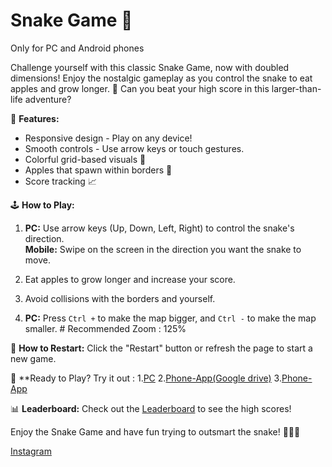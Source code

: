 # Snake Game 🐍
Only for PC and Android phones 

Challenge yourself with this classic Snake Game, now with doubled dimensions! Enjoy the nostalgic gameplay as you control the snake to eat apples and grow longer. 🍏 Can you beat your high score in this larger-than-life adventure?

🔧 **Features:**
- Responsive design - Play on any device!
- Smooth controls - Use arrow keys or touch gestures.
- Colorful grid-based visuals 🎨
- Apples that spawn within borders 🍎
- Score tracking 📈

🕹️ **How to Play:**
1. **PC:** Use arrow keys (Up, Down, Left, Right) to control the snake's direction.  
   **Mobile:** Swipe on the screen in the direction you want the snake to move.
   
2. Eat apples to grow longer and increase your score.

3. Avoid collisions with the borders and yourself.

4. **PC:** Press `Ctrl +` to make the map bigger, and `Ctrl -` to make the map smaller. # Recommended Zoom : 125% 

🔄 **How to Restart:**
Click the "Restart" button or refresh the page to start a new game.

🚀 **Ready to Play? Try it out :
 1.[PC](https://vatistasdimitris.github.io/snakegame/)
 2.[Phone-App(Google drive)](https://drive.google.com/file/d/11Fxr0sLUUR-XDMLGE5h2bBZ32yqFI_eW/view?usp=sharing)
 3.[Phone-App](https://median.co/share/nwmljx)

📊 **Leaderboard:** Check out the [Leaderboard](leaderboard.md) to see the high scores!


Enjoy the Snake Game and have fun trying to outsmart the snake! 🚴‍♂️🐍

[Instagram](https://instagram.com/vatistasdimitris)

